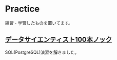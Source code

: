 # Practice
練習・学習したものを置いてます。

## [データサイエンティスト100本ノック](https://github.com/The-Japan-DataScientist-Society/100knocks-preprocess)
SQL(PostgreSQL)演習を解きました。
